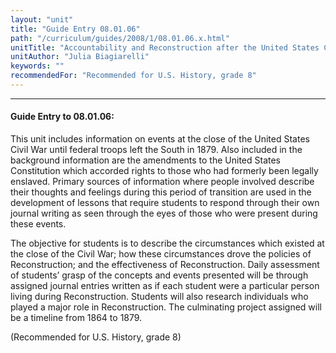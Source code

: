```yaml
---
layout: "unit"
title: "Guide Entry 08.01.06"
path: "/curriculum/guides/2008/1/08.01.06.x.html"
unitTitle: "Accountability and Reconstruction after the United States Civil War"
unitAuthor: "Julia Biagiarelli"
keywords: ""
recommendedFor: "Recommended for U.S. History, grade 8"
---
```

<body>
<hr/>
<h4>
Guide Entry to 08.01.06:
</h4>
<p>
This unit includes information on events at the close of the United States Civil War until federal troops left the South in 1879. Also included in the background information are the amendments to the United States Constitution which accorded rights to those who had formerly been legally enslaved. Primary sources of information where people involved describe their thoughts and feelings during this period of transition are used in the development of lessons that require students to respond through their own journal writing as seen through the eyes of those who were present during these events.
</p>
<p>
The objective for students is to describe the circumstances which existed at the close of the Civil War; how these circumstances drove the policies of Reconstruction; and the effectiveness of Reconstruction. Daily assessment of students’ grasp of the concepts and events presented will be through assigned journal entries written as if each student were a particular person living during Reconstruction. Students will also research individuals who played a major role in Reconstruction. The culminating project assigned will be a timeline from 1864 to 1879.
</p>
<p>
(Recommended for U.S. History, grade 8)
</p>
</body>